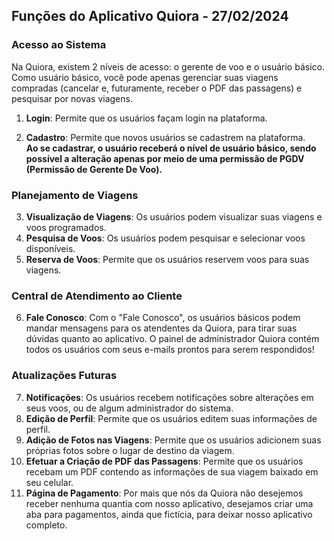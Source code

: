 ## Funções do Aplicativo Quiora - 27/02/2024

### Acesso ao Sistema

Na Quiora, existem 2 níveis de acesso: o gerente de voo e o usuário básico. Como usuário básico, você pode apenas gerenciar suas viagens compradas (cancelar e, futuramente, receber o PDF das passagens) e pesquisar por novas viagens.

1. **Login**: Permite que os usuários façam login na plataforma.

2. **Cadastro**: Permite que novos usuários se cadastrem na plataforma.
   <br>**Ao se cadastrar, o usuário receberá o nível de usuário básico, sendo possível a alteração apenas por meio de uma permissão de PGDV (Permissão de Gerente De Voo).**

### Planejamento de Viagens

3. **Visualização de Viagens**: Os usuários podem visualizar suas viagens e voos programados.
4. **Pesquisa de Voos**: Os usuários podem pesquisar e selecionar voos disponíveis.
5. **Reserva de Voos**: Permite que os usuários reservem voos para suas viagens.

### Central de Atendimento ao Cliente

6. **Fale Conosco**: Com o "Fale Conosco", os usuários básicos podem mandar mensagens para os atendentes da Quiora, para tirar suas dúvidas quanto ao aplicativo. O painel de administrador Quiora contém todos os usuários com seus e-mails prontos para serem respondidos!

### Atualizações Futuras

7. **Notificações**: Os usuários recebem notificações sobre alterações em seus voos, ou de algum administrador do sistema.
8. **Edição de Perfil**: Permite que os usuários editem suas informações de perfil.
9. **Adição de Fotos nas Viagens**: Permite que os usuários adicionem suas próprias fotos sobre o lugar de destino da viagem.
10. **Efetuar a Criação de PDF das Passagens**: Permite que os usuários recebam um PDF contendo as informações de sua viagem baixado em seu celular.
11. **Página de Pagamento**: Por mais que nós da Quiora não desejemos receber nenhuma quantia com nosso aplicativo, desejamos criar uma aba para pagamentos, ainda que fictícia, para deixar nosso aplicativo completo.
